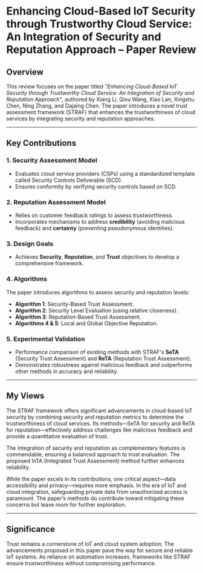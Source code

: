# Enhancing Cloud-Based IoT Security through Trustworthy Cloud Service: An Integration of Security and Reputation Approach – Paper Review

## Overview
This review focuses on the paper titled *"Enhancing Cloud-Based IoT Security through Trustworthy Cloud Service: An Integration of Security and Reputation Approach"*, authored by Xiang Li, Qixu Wang, Xiao Lan, Xingshu Chen, Ning Zhang, and Dajaing Chen. The paper introduces a novel trust assessment framework (STRAF) that enhances the trustworthiness of cloud services by integrating security and reputation approaches.

---

## Key Contributions
### 1. Security Assessment Model
- Evaluates cloud service providers (CSPs) using a standardized template called Security Controls Deliverable (SCD).
- Ensures conformity by verifying security controls based on SCD.

### 2. Reputation Assessment Model
- Relies on customer feedback ratings to assess trustworthiness.
- Incorporates mechanisms to address **credibility** (avoiding malicious feedback) and **certainty** (preventing pseudonymous identities).

### 3. Design Goals
- Achieves **Security**, **Reputation**, and **Trust** objectives to develop a comprehensive framework.

### 4. Algorithms
The paper introduces algorithms to assess security and reputation levels:
- **Algorithm 1**: Security-Based Trust Assessment.
- **Algorithm 2**: Security Level Evaluation (using relative closeness).
- **Algorithm 3**: Reputation-Based Trust Assessment.
- **Algorithms 4 & 5**: Local and Global Objective Reputation.

### 5. Experimental Validation
- Performance comparison of existing methods with STRAF's **SeTA** (Security Trust Assessment) and **ReTA** (Reputation Trust Assessment).
- Demonstrates robustness against malicious feedback and outperforms other methods in accuracy and reliability.

---

## My Views
The STRAF framework offers significant advancements in cloud-based IoT security by combining security and reputation metrics to determine the trustworthiness of cloud services. Its methods—SeTA for security and ReTA for reputation—effectively address challenges like malicious feedback and provide a quantitative evaluation of trust.

The integration of security and reputation as complementary features is commendable, ensuring a balanced approach to trust evaluation. The proposed InTA (Integrated Trust Assessment) method further enhances reliability.

While the paper excels in its contributions, one critical aspect—data accessibility and privacy—requires more emphasis. In the era of IoT and cloud integration, safeguarding private data from unauthorized access is paramount. The paper’s methods do contribute toward mitigating these concerns but leave room for further exploration.

---

## Significance
Trust remains a cornerstone of IoT and cloud system adoption. The advancements proposed in this paper pave the way for secure and reliable IoT systems. As reliance on automation increases, frameworks like STRAF ensure trustworthiness without compromising performance.
